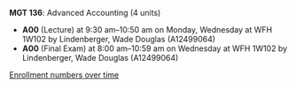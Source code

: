 **MGT 136**: Advanced Accounting (4 units)

- **A00** (Lecture) at 9:30 am–10:50 am on Monday, Wednesday at WFH 1W102 by Lindenberger, Wade Douglas (A12499064)
- **A00** (Final Exam) at 8:00 am–10:59 am on Wednesday at WFH 1W102 by Lindenberger, Wade Douglas (A12499064)

[Enrollment numbers over time](./MGT136.tsv)

